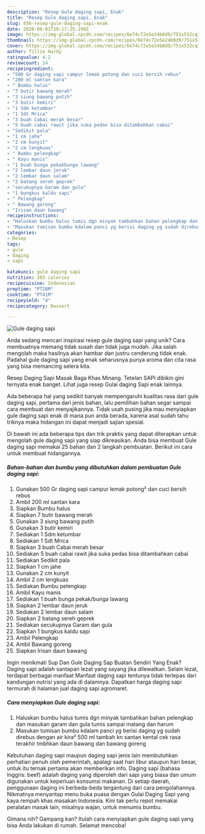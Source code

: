 ```yaml
---
description: "Resep Gule daging sapi, Enak"
title: "Resep Gule daging sapi, Enak"
slug: 656-resep-gule-daging-sapi-enak
date: 2020-06-01T10:17:25.199Z
image: https://img-global.cpcdn.com/recipes/6e74c72e5e24b8d9/751x532cq70/gule-daging-sapi-foto-resep-utama.jpg
thumbnail: https://img-global.cpcdn.com/recipes/6e74c72e5e24b8d9/751x532cq70/gule-daging-sapi-foto-resep-utama.jpg
cover: https://img-global.cpcdn.com/recipes/6e74c72e5e24b8d9/751x532cq70/gule-daging-sapi-foto-resep-utama.jpg
author: Tillie Hardy
ratingvalue: 4.2
reviewcount: 14
recipeingredient:
- "500 Gr daging sapi campur lemak potong dan cuci bersih rebus"
- "200 ml santan kara"
- " Bumbu halus"
- "7 butir bawang merah"
- "3 siung bawang putih"
- "3 butir kemiri"
- "1 Sdm ketumbar"
- "1 Sdt Mrica"
- "3 buah Cabai merah besar"
- "5 buah cabai rawit jika suka pedas bisa ditambahkan cabai"
- "Sedikit pala"
- "1 cm jahe"
- "2 cm kunyit"
- "2 cm lengkuas"
- " Bumbu pelengkap"
- " Kayu manis"
- "1 buah bunga pekakbunga lawang"
- "2 lembar daun jeruk"
- "2 lembar daun salam"
- "2 batang sereh geprek"
- "secukupnya Garam dan gula"
- "1 bungkus kaldu sapi"
- " Pelengkap"
- " Bawang goreng"
- "Irisan daun bawang"
recipeinstructions:
- "Haluskan bumbu halus tumis dgn minyak tambahkan bahan pelengkap dan masukan garam dan gula tumis sampai matang dan harum"
- "Masukan tumisan bumbu kdalam panci yg berisi daging yg sudah direbus dengan air kira² 500 ml tambah kn santan kental cek rasa terakhir tmbhkan daun bawang dan bawang goreng"
categories:
- Resep
tags:
- gule
- daging
- sapi

katakunci: gule daging sapi 
nutrition: 203 calories
recipecuisine: Indonesian
preptime: "PT28M"
cooktime: "PT41M"
recipeyield: "4"
recipecategory: Dessert

---
```



![Gule daging sapi](https://img-global.cpcdn.com/recipes/6e74c72e5e24b8d9/751x532cq70/gule-daging-sapi-foto-resep-utama.jpg)

Anda sedang mencari inspirasi resep gule daging sapi yang unik? Cara membuatnya memang tidak susah dan tidak juga mudah. Jika salah mengolah maka hasilnya akan hambar dan justru cenderung tidak enak. Padahal gule daging sapi yang enak seharusnya punya aroma dan cita rasa yang bisa memancing selera kita.

Resep Daging Sapi Masak Baga Khas Minang. Tetelan SAPI dibikin gini ternyata enak banget. Lihat juga resep Gulai daging Sapi enak lainnya.

Ada beberapa hal yang sedikit banyak mempengaruhi kualitas rasa dari gule daging sapi, pertama dari jenis bahan, lalu pemilihan bahan segar sampai cara membuat dan menyajikannya. Tidak usah pusing jika mau menyiapkan gule daging sapi enak di mana pun anda berada, karena asal sudah tahu triknya maka hidangan ini dapat menjadi sajian spesial.


Di bawah ini ada beberapa tips dan trik praktis yang dapat diterapkan untuk mengolah gule daging sapi yang siap dikreasikan. Anda bisa membuat Gule daging sapi memakai 25 bahan dan 2 langkah pembuatan. Berikut ini cara untuk membuat hidangannya.

<!--inarticleads1-->

##### Bahan-bahan dan bumbu yang dibutuhkan dalam pembuatan Gule daging sapi:

1. Gunakan 500 Gr daging sapi campur lemak potong² dan cuci bersih rebus
1. Ambil 200 ml santan kara
1. Siapkan  Bumbu halus
1. Siapkan 7 butir bawang merah
1. Gunakan 3 siung bawang putih
1. Gunakan 3 butir kemiri
1. Sediakan 1 Sdm ketumbar
1. Sediakan 1 Sdt Mrica
1. Siapkan 3 buah Cabai merah besar
1. Sediakan 5 buah cabai rawit jika suka pedas bisa ditambahkan cabai
1. Sediakan Sedikit pala
1. Siapkan 1 cm jahe
1. Gunakan 2 cm kunyit
1. Ambil 2 cm lengkuas
1. Sediakan  Bumbu pelengkap
1. Ambil  Kayu manis
1. Sediakan 1 buah bunga pekak/bunga lawang
1. Siapkan 2 lembar daun jeruk
1. Sediakan 2 lembar daun salam
1. Siapkan 2 batang sereh geprek
1. Sediakan secukupnya Garam dan gula
1. Siapkan 1 bungkus kaldu sapi
1. Ambil  Pelengkap
1. Ambil  Bawang goreng
1. Siapkan Irisan daun bawang


Ingin menikmati Sup Dan Gule Daging Sap Buatan Sendiri Yang Enak? Daging sapi adalah santapan lezat yang sayang jika dilewatkan. Selain lezat, terdapat berbagai manfaat Manfaat daging sapi tentunya tidak terlepas dari kandungan nutrisi yang ada di dalamnya. Dapatkan harga daging sapi termurah di halaman jual daging sapi agromaret. 

<!--inarticleads2-->

##### Cara menyiapkan Gule daging sapi:

1. Haluskan bumbu halus tumis dgn minyak tambahkan bahan pelengkap dan masukan garam dan gula tumis sampai matang dan harum
1. Masukan tumisan bumbu kdalam panci yg berisi daging yg sudah direbus dengan air kira² 500 ml tambah kn santan kental cek rasa terakhir tmbhkan daun bawang dan bawang goreng


Kebutuhan daging sapi maupun daging sapi jenis lain membutuhkan perhatian penuh oleh pemerintah, apalagi saat hari libur ataupun hari besar, untuk itu ternak pertama akan memberikan info. Daging sapi (bahasa Inggris: beef) adalah daging yang diperoleh dari sapi yang biasa dan umum digunakan untuk keperluan konsumsi makanan. Di setiap daerah, penggunaan daging ini berbeda-beda tergantung dari cara pengolahannya. Nikmatnya menyantap menu buka puasa dengan Gulai Daging Sapi yang kaya rempah khas masakan Indonesia. Kini tak perlu repot memakai peralatan masak lain, misalnya wajan, untuk menumis bumbu. 

Gimana nih? Gampang kan? Itulah cara menyiapkan gule daging sapi yang bisa Anda lakukan di rumah. Selamat mencoba!
